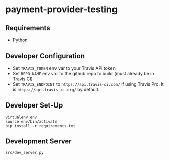 # payment-provider-testing

## Requirements
* Python

## Developer Configuration
* Set `TRAVIS_TOKEN` env var to your Travis API token
* Set `REPO_NAME` env var to the github repo to build (must already be in Travis CI)
* Set `TRAVIS_ENDPOINT` to `https://api.travis-ci.com/` if using Travis Pro. It is `https://api.travis-ci.org/` by default.

## Developer Set-Up
```
virtualenv env
source env/bin/activate
pip install -r requirements.txt
```

## Development Server
```
src/dev_server.py
```
